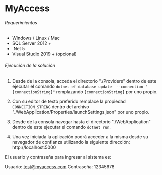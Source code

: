 # MyAccess

###### Requerimientos
- Windows / Linux / Mac
- SQL Server 2012 +
- .Net 5
- Visual Studio 2019 + (opcional)

###### Ejecución de la solución
1. Desde de la consola, acceda el directorio "./Providers" dentro de este ejecutar el comando `dotnet ef database update  --connection "[connectionString]"` remplazando `[connectionString]` por uno propio.

1. Con su editor de texto preferido remplace la propiedad `CONNECTION_STRING` dentro del archivo "./WebApplication/Properties/launchSettings.json" por uno propio.

1. Desde de la consola navegar hasta el directorio "./WebApplication" dentro de este ejecutar el comando `dotnet run`.

1. Una vez iniciada la aplicación podrá acceder a la misma desde su navegador de confianza utilizando la siguiente dirección: http://localhost:5000

El usuario y contraseña para ingresar al sistema es:

Usuario: test@myaccess.com
Contraseña: 12345678